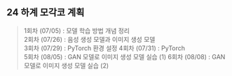 ## 24 하계 모각코 계획  
  
> 1회차 (07/05) : 모델 학습 방법 개념 정리  
> 2회차 (07/26) : 음성 생성 모델과 이미지 생성 모델  
> 3회차 (07/29) : PyTorch 환경 설정
> 4회차 (07/31) : PyTorch  
> 5회차 (08/05) : GAN 모델로 이미지 생성 모델 실습 (1)
> 6회차 (08/08) : GAN 모델로 이미지 생성 모델 실습 (2)